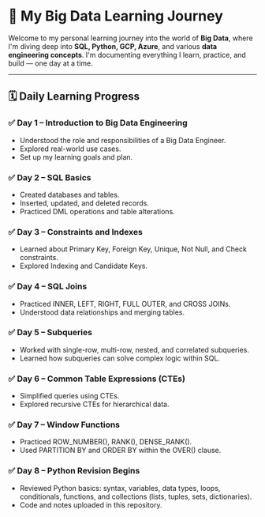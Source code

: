 # 🚀 My Big Data Learning Journey

Welcome to my personal learning journey into the world of **Big Data**, where I'm diving deep into **SQL, Python, GCP, Azure**, and various **data engineering concepts**. I'm documenting everything I learn, practice, and build — one day at a time.

---

## 🗓️ Daily Learning Progress

### ✅ **Day 1 – Introduction to Big Data Engineering**
- Understood the role and responsibilities of a Big Data Engineer.
- Explored real-world use cases.
- Set up my learning goals and plan.

### ✅ **Day 2 – SQL Basics**
- Created databases and tables.
- Inserted, updated, and deleted records.
- Practiced DML operations and table alterations.

### ✅ **Day 3 – Constraints and Indexes**
- Learned about Primary Key, Foreign Key, Unique, Not Null, and Check constraints.
- Explored Indexing and Candidate Keys.

### ✅ **Day 4 – SQL Joins**
- Practiced INNER, LEFT, RIGHT, FULL OUTER, and CROSS JOINs.
- Understood data relationships and merging tables.

### ✅ **Day 5 – Subqueries**
- Worked with single-row, multi-row, nested, and correlated subqueries.
- Learned how subqueries can solve complex logic within SQL.

### ✅ **Day 6 – Common Table Expressions (CTEs)**
- Simplified queries using CTEs.
- Explored recursive CTEs for hierarchical data.

### ✅ **Day 7 – Window Functions**
- Practiced ROW_NUMBER(), RANK(), DENSE_RANK().
- Used PARTITION BY and ORDER BY within the OVER() clause.

### ✅ **Day 8 – Python Revision Begins**
- Reviewed Python basics: syntax, variables, data types, loops, conditionals, functions, and collections (lists, tuples, sets, dictionaries).
- Code and notes uploaded in this repository.
